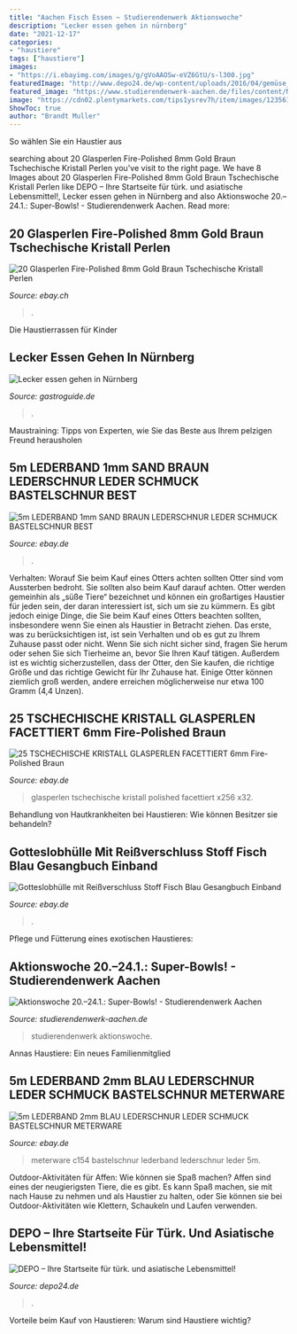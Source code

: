 ```yaml
---
title: "Aachen Fisch Essen ~ Studierendenwerk Aktionswoche"
description: "Lecker essen gehen in nürnberg"
date: "2021-12-17"
categories:
- "haustiere"
tags: ["haustiere"]
images:
- "https://i.ebayimg.com/images/g/gVoAAOSw-eVZ6GtU/s-l300.jpg"
featuredImage: "http://www.depo24.de/wp-content/uploads/2016/04/gemüse_theke-1024x683.jpg"
featured_image: "https://www.studierendenwerk-aachen.de/files/content/Nachrichten/News 2019/Essen %26 Trinken/Plakat Internet neu.jpg"
image: "https://cdn02.plentymarkets.com/tips1ysrev7h/item/images/123561/full/123561.jpeg"
ShowToc: true
author: "Brandt Muller"
---
```



So wählen Sie ein Haustier aus

	

		
searching about 20 Glasperlen Fire-Polished 8mm Gold Braun Tschechische Kristall Perlen you've visit to the right page. We have 8 Images about 20 Glasperlen Fire-Polished 8mm Gold Braun Tschechische Kristall Perlen like DEPO – Ihre Startseite für türk. und asiatische Lebensmittel!, Lecker essen gehen in Nürnberg and also Aktionswoche 20.–24.1.: Super-Bowls! - Studierendenwerk Aachen. Read more:
		
    
## 20 Glasperlen Fire-Polished 8mm Gold Braun Tschechische Kristall Perlen

<img loading=lazy src="https://i.ebayimg.com/images/g/uoYAAOSwAn9cpbRI/s-l400.jpg" onerror="this.onerror=null;this.src='https://tse3.mm.bing.net/th?id=OIP.-pIeRbEpVK3buP-UQQaJBAAAAA&amp;pid=15.1';" alt="20 Glasperlen Fire-Polished 8mm Gold Braun Tschechische Kristall Perlen">

_Source: ebay.ch_

>. 

	

Die Haustierrassen für Kinder

    
## Lecker Essen Gehen In Nürnberg

<img loading=lazy src="https://cdn.gastroguide.de/betrieb/110629/galerie/album/userphotos/f5460f936bac21_300x300.jpeg" onerror="this.onerror=null;this.src='https://tse1.mm.bing.net/th?id=OIP._Tz0nehz1AUsLCNlI0m8xgAAAA&amp;pid=15.1';" alt="Lecker essen gehen in Nürnberg">

_Source: gastroguide.de_

>. 

	

Maustraining: Tipps von Experten, wie Sie das Beste aus Ihrem pelzigen Freund herausholen

    
## 5m LEDERBAND 1mm SAND BRAUN LEDERSCHNUR LEDER SCHMUCK BASTELSCHNUR BEST

<img loading=lazy src="https://i.ebayimg.com/images/g/1zIAAOSwRUhY9iAI/s-l400.jpg" onerror="this.onerror=null;this.src='https://tse4.mm.bing.net/th?id=OIP.nRL2V73BVKUy7MJ1YB1dnQAAAA&amp;pid=15.1';" alt="5m LEDERBAND 1mm SAND BRAUN LEDERSCHNUR LEDER SCHMUCK BASTELSCHNUR BEST">

_Source: ebay.de_

>. 

	

Verhalten: Worauf Sie beim Kauf eines Otters achten sollten
Otter sind vom Aussterben bedroht. Sie sollten also beim Kauf darauf achten.
Otter werden gemeinhin als „süße Tiere“ bezeichnet und können ein großartiges Haustier für jeden sein, der daran interessiert ist, sich um sie zu kümmern. Es gibt jedoch einige Dinge, die Sie beim Kauf eines Otters beachten sollten, insbesondere wenn Sie einen als Haustier in Betracht ziehen. Das erste, was zu berücksichtigen ist, ist sein Verhalten und ob es gut zu Ihrem Zuhause passt oder nicht. Wenn Sie sich nicht sicher sind, fragen Sie herum oder sehen Sie sich Tierheime an, bevor Sie Ihren Kauf tätigen. Außerdem ist es wichtig sicherzustellen, dass der Otter, den Sie kaufen, die richtige Größe und das richtige Gewicht für Ihr Zuhause hat. Einige Otter können ziemlich groß werden, andere erreichen möglicherweise nur etwa 100 Gramm (4,4 Unzen).

    
## 25 TSCHECHISCHE KRISTALL GLASPERLEN FACETTIERT 6mm Fire-Polished Braun

<img loading=lazy src="https://i.ebayimg.com/thumbs/images/g/L6EAAOSwqDBc4lqd/s-l200.jpg" onerror="this.onerror=null;this.src='https://tse4.mm.bing.net/th?id=OIP.3ei2ic2nn4ufZ1BmI7Z0ngAAAA&amp;pid=15.1';" alt="25 TSCHECHISCHE KRISTALL GLASPERLEN FACETTIERT 6mm Fire-Polished Braun">

_Source: ebay.de_

>glasperlen tschechische kristall polished facettiert x256 x32. 

	

Behandlung von Hautkrankheiten bei Haustieren: Wie können Besitzer sie behandeln?

    
## Gotteslobhülle Mit Reißverschluss Stoff Fisch Blau Gesangbuch Einband

<img loading=lazy src="https://cdn02.plentymarkets.com/tips1ysrev7h/item/images/123561/full/123561.jpeg" onerror="this.onerror=null;this.src='https://tse3.mm.bing.net/th?id=OIP.d3JLNKq83ua56UEdAbm3sgHaKV&amp;pid=15.1';" alt="Gotteslobhülle mit Reißverschluss Stoff Fisch Blau Gesangbuch Einband">

_Source: ebay.de_

>. 

	

Pflege und Fütterung eines exotischen Haustieres:

    
## Aktionswoche 20.–24.1.: Super-Bowls! - Studierendenwerk Aachen

<img loading=lazy src="https://www.studierendenwerk-aachen.de/files/content/Nachrichten/News 2019/Essen %26 Trinken/Plakat Internet neu.jpg" onerror="this.onerror=null;this.src='https://tse4.mm.bing.net/th?id=OIP.KnYAjpksGN69VmbCNzDsPAHaKf&amp;pid=15.1';" alt="Aktionswoche 20.–24.1.: Super-Bowls! - Studierendenwerk Aachen">

_Source: studierendenwerk-aachen.de_

>studierendenwerk aktionswoche. 

	

Annas Haustiere: Ein neues Familienmitglied

    
## 5m LEDERBAND 2mm BLAU LEDERSCHNUR LEDER SCHMUCK BASTELSCHNUR METERWARE

<img loading=lazy src="https://i.ebayimg.com/images/g/gVoAAOSw-eVZ6GtU/s-l300.jpg" onerror="this.onerror=null;this.src='https://tse4.mm.bing.net/th?id=OIP.gkTR427XlvgZRfqFG8ly3AAAAA&amp;pid=15.1';" alt="5m LEDERBAND 2mm BLAU LEDERSCHNUR LEDER SCHMUCK BASTELSCHNUR METERWARE">

_Source: ebay.de_

>meterware c154 bastelschnur lederband lederschnur leder 5m. 

	

Outdoor-Aktivitäten für Affen: Wie können sie Spaß machen?
Affen sind eines der neugierigsten Tiere, die es gibt. Es kann Spaß machen, sie mit nach Hause zu nehmen und als Haustier zu halten, oder Sie können sie bei Outdoor-Aktivitäten wie Klettern, Schaukeln und Laufen verwenden.

    
## DEPO – Ihre Startseite Für Türk. Und Asiatische Lebensmittel!

<img loading=lazy src="http://www.depo24.de/wp-content/uploads/2016/04/gemüse_theke-1024x683.jpg" onerror="this.onerror=null;this.src='https://tse4.mm.bing.net/th?id=OIP.cH-v2nwg5Kx3yQ92tNBtNgHaE8&amp;pid=15.1';" alt="DEPO – Ihre Startseite für türk. und asiatische Lebensmittel!">

_Source: depo24.de_

>. 

	

Vorteile beim Kauf von Haustieren: Warum sind Haustiere wichtig?

